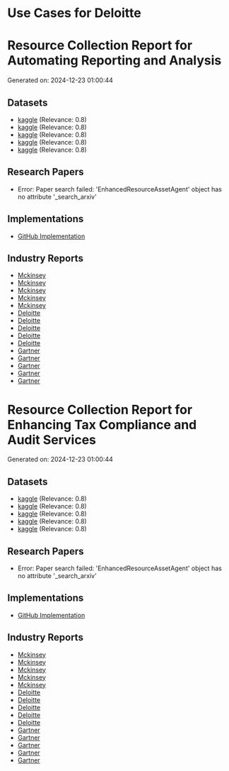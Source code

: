 # Use Cases for Deloitte

# Resource Collection Report for Automating Reporting and Analysis
Generated on: 2024-12-23 01:00:44

## Datasets
- [kaggle](https://www.kaggle.com/search?q=Automating+Reporting+and+Analysis+Deloitte+dataset) (Relevance: 0.8)
- [kaggle](https://www.kaggle.com/search?q=Enhancing+Tax+Compliance+and+Audit+Services+Deloitte+dataset) (Relevance: 0.8)
- [kaggle](https://www.kaggle.com/search?q=Improving+Customer+Communication+and+Engagement+Deloitte+dataset) (Relevance: 0.8)
- [kaggle](https://www.kaggle.com/search?q=Automating+Document+Review+and+Analysis+Deloitte+dataset) (Relevance: 0.8)
- [kaggle](https://www.kaggle.com/search?q=Predictive+Analytics+for+Risk+Management+and+Compliance+Deloitte+dataset) (Relevance: 0.8)

## Research Papers
- Error: Paper search failed: 'EnhancedResourceAssetAgent' object has no attribute '_search_arxiv'

## Implementations
- [GitHub Implementation](https://github.com/search?q=Automating+Reporting+and+Analysis+Deloitte/automating-reporting-and-analysis)

## Industry Reports
- [Mckinsey](https://www.mckinsey.com/search?q=Automating+Reporting+and+Analysis+Deloitte+AI+implementation?q=Automating+Reporting+and+Analysis+Deloitte+AI+implementation)
- [Mckinsey](https://www.mckinsey.com/search?q=Enhancing+Tax+Compliance+and+Audit+Services+Deloitte+AI+implementation?q=Automating+Reporting+and+Analysis+Deloitte+AI+implementation)
- [Mckinsey](https://www.mckinsey.com/search?q=Improving+Customer+Communication+and+Engagement+Deloitte+AI+implementation?q=Automating+Reporting+and+Analysis+Deloitte+AI+implementation)
- [Mckinsey](https://www.mckinsey.com/search?q=Automating+Document+Review+and+Analysis+Deloitte+AI+implementation?q=Automating+Reporting+and+Analysis+Deloitte+AI+implementation)
- [Mckinsey](https://www.mckinsey.com/search?q=Predictive+Analytics+for+Risk+Management+and+Compliance+Deloitte+AI+implementation?q=Automating+Reporting+and+Analysis+Deloitte+AI+implementation)
- [Deloitte](https://www2.deloitte.com/search?q=Automating+Reporting+and+Analysis+Deloitte+AI+implementation?q=Automating+Reporting+and+Analysis+Deloitte+AI+implementation)
- [Deloitte](https://www2.deloitte.com/search?q=Enhancing+Tax+Compliance+and+Audit+Services+Deloitte+AI+implementation?q=Automating+Reporting+and+Analysis+Deloitte+AI+implementation)
- [Deloitte](https://www2.deloitte.com/search?q=Improving+Customer+Communication+and+Engagement+Deloitte+AI+implementation?q=Automating+Reporting+and+Analysis+Deloitte+AI+implementation)
- [Deloitte](https://www2.deloitte.com/search?q=Automating+Document+Review+and+Analysis+Deloitte+AI+implementation?q=Automating+Reporting+and+Analysis+Deloitte+AI+implementation)
- [Deloitte](https://www2.deloitte.com/search?q=Predictive+Analytics+for+Risk+Management+and+Compliance+Deloitte+AI+implementation?q=Automating+Reporting+and+Analysis+Deloitte+AI+implementation)
- [Gartner](https://www.gartner.com/search?q=Automating+Reporting+and+Analysis+Deloitte+AI+implementation?q=Automating+Reporting+and+Analysis+Deloitte+AI+implementation)
- [Gartner](https://www.gartner.com/search?q=Enhancing+Tax+Compliance+and+Audit+Services+Deloitte+AI+implementation?q=Automating+Reporting+and+Analysis+Deloitte+AI+implementation)
- [Gartner](https://www.gartner.com/search?q=Improving+Customer+Communication+and+Engagement+Deloitte+AI+implementation?q=Automating+Reporting+and+Analysis+Deloitte+AI+implementation)
- [Gartner](https://www.gartner.com/search?q=Automating+Document+Review+and+Analysis+Deloitte+AI+implementation?q=Automating+Reporting+and+Analysis+Deloitte+AI+implementation)
- [Gartner](https://www.gartner.com/search?q=Predictive+Analytics+for+Risk+Management+and+Compliance+Deloitte+AI+implementation?q=Automating+Reporting+and+Analysis+Deloitte+AI+implementation)
# Resource Collection Report for Enhancing Tax Compliance and Audit Services
Generated on: 2024-12-23 01:00:44

## Datasets
- [kaggle](https://www.kaggle.com/search?q=Automating+Reporting+and+Analysis+Deloitte+dataset) (Relevance: 0.8)
- [kaggle](https://www.kaggle.com/search?q=Enhancing+Tax+Compliance+and+Audit+Services+Deloitte+dataset) (Relevance: 0.8)
- [kaggle](https://www.kaggle.com/search?q=Improving+Customer+Communication+and+Engagement+Deloitte+dataset) (Relevance: 0.8)
- [kaggle](https://www.kaggle.com/search?q=Automating+Document+Review+and+Analysis+Deloitte+dataset) (Relevance: 0.8)
- [kaggle](https://www.kaggle.com/search?q=Predictive+Analytics+for+Risk+Management+and+Compliance+Deloitte+dataset) (Relevance: 0.8)

## Research Papers
- Error: Paper search failed: 'EnhancedResourceAssetAgent' object has no attribute '_search_arxiv'

## Implementations
- [GitHub Implementation](https://github.com/search?q=Automating+Reporting+and+Analysis+Deloitte/enhancing-tax-compliance-and-audit-services)

## Industry Reports
- [Mckinsey](https://www.mckinsey.com/search?q=Automating+Reporting+and+Analysis+Deloitte+AI+implementation?q=Enhancing+Tax+Compliance+and+Audit+Services+Deloitte+AI+implementation)
- [Mckinsey](https://www.mckinsey.com/search?q=Enhancing+Tax+Compliance+and+Audit+Services+Deloitte+AI+implementation?q=Enhancing+Tax+Compliance+and+Audit+Services+Deloitte+AI+implementation)
- [Mckinsey](https://www.mckinsey.com/search?q=Improving+Customer+Communication+and+Engagement+Deloitte+AI+implementation?q=Enhancing+Tax+Compliance+and+Audit+Services+Deloitte+AI+implementation)
- [Mckinsey](https://www.mckinsey.com/search?q=Automating+Document+Review+and+Analysis+Deloitte+AI+implementation?q=Enhancing+Tax+Compliance+and+Audit+Services+Deloitte+AI+implementation)
- [Mckinsey](https://www.mckinsey.com/search?q=Predictive+Analytics+for+Risk+Management+and+Compliance+Deloitte+AI+implementation?q=Enhancing+Tax+Compliance+and+Audit+Services+Deloitte+AI+implementation)
- [Deloitte](https://www2.deloitte.com/search?q=Automating+Reporting+and+Analysis+Deloitte+AI+implementation?q=Enhancing+Tax+Compliance+and+Audit+Services+Deloitte+AI+implementation)
- [Deloitte](https://www2.deloitte.com/search?q=Enhancing+Tax+Compliance+and+Audit+Services+Deloitte+AI+implementation?q=Enhancing+Tax+Compliance+and+Audit+Services+Deloitte+AI+implementation)
- [Deloitte](https://www2.deloitte.com/search?q=Improving+Customer+Communication+and+Engagement+Deloitte+AI+implementation?q=Enhancing+Tax+Compliance+and+Audit+Services+Deloitte+AI+implementation)
- [Deloitte](https://www2.deloitte.com/search?q=Automating+Document+Review+and+Analysis+Deloitte+AI+implementation?q=Enhancing+Tax+Compliance+and+Audit+Services+Deloitte+AI+implementation)
- [Deloitte](https://www2.deloitte.com/search?q=Predictive+Analytics+for+Risk+Management+and+Compliance+Deloitte+AI+implementation?q=Enhancing+Tax+Compliance+and+Audit+Services+Deloitte+AI+implementation)
- [Gartner](https://www.gartner.com/search?q=Automating+Reporting+and+Analysis+Deloitte+AI+implementation?q=Enhancing+Tax+Compliance+and+Audit+Services+Deloitte+AI+implementation)
- [Gartner](https://www.gartner.com/search?q=Enhancing+Tax+Compliance+and+Audit+Services+Deloitte+AI+implementation?q=Enhancing+Tax+Compliance+and+Audit+Services+Deloitte+AI+implementation)
- [Gartner](https://www.gartner.com/search?q=Improving+Customer+Communication+and+Engagement+Deloitte+AI+implementation?q=Enhancing+Tax+Compliance+and+Audit+Services+Deloitte+AI+implementation)
- [Gartner](https://www.gartner.com/search?q=Automating+Document+Review+and+Analysis+Deloitte+AI+implementation?q=Enhancing+Tax+Compliance+and+Audit+Services+Deloitte+AI+implementation)
- [Gartner](https://www.gartner.com/search?q=Predictive+Analytics+for+Risk+Management+and+Compliance+Deloitte+AI+implementation?q=Enhancing+Tax+Compliance+and+Audit+Services+Deloitte+AI+implementation)
